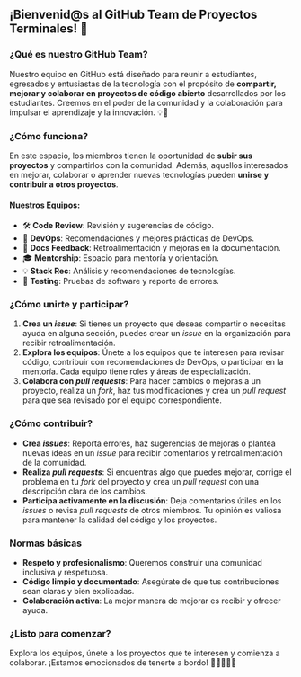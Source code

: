 ## ¡Bienvenid@s al GitHub Team de Proyectos Terminales! 🚀

### **¿Qué es nuestro GitHub Team?**  
Nuestro equipo en GitHub está diseñado para reunir a estudiantes, egresados y entusiastas de la tecnología con el propósito de **compartir, mejorar y colaborar en proyectos de código abierto** desarrollados por los estudiantes. Creemos en el poder de la comunidad y la colaboración para impulsar el aprendizaje y la innovación. 💡🤝

### **¿Cómo funciona?**  
En este espacio, los miembros tienen la oportunidad de **subir sus proyectos** y compartirlos con la comunidad. Además, aquellos interesados en mejorar, colaborar o aprender nuevas tecnologías pueden **unirse y contribuir a otros proyectos**.

#### **Nuestros Equipos**:
- 🛠️ **Code Review**: Revisión y sugerencias de código.
- 🔧 **DevOps**: Recomendaciones y mejores prácticas de DevOps.
- 📄 **Docs Feedback**: Retroalimentación y mejoras en la documentación.
- 🎓 **Mentorship**: Espacio para mentoría y orientación.
- 💡 **Stack Rec**: Análisis y recomendaciones de tecnologías.
- 🐞 **Testing**: Pruebas de software y reporte de errores.

### **¿Cómo unirte y participar?**  
1. **Crea un *issue***: Si tienes un proyecto que deseas compartir o necesitas ayuda en alguna sección, puedes crear un *issue* en la organización para recibir retroalimentación.
2. **Explora los equipos**: Únete a los equipos que te interesen para revisar código, contribuir con recomendaciones de DevOps, o participar en la mentoría. Cada equipo tiene roles y áreas de especialización.
3. **Colabora con *pull requests***: Para hacer cambios o mejoras a un proyecto, realiza un *fork*, haz tus modificaciones y crea un *pull request* para que sea revisado por el equipo correspondiente. 

### **¿Cómo contribuir?**  
- **Crea *issues***: Reporta errores, haz sugerencias de mejoras o plantea nuevas ideas en un *issue* para recibir comentarios y retroalimentación de la comunidad.
- **Realiza *pull requests***: Si encuentras algo que puedes mejorar, corrige el problema en tu *fork* del proyecto y crea un *pull request* con una descripción clara de los cambios. 
- **Participa activamente en la discusión**: Deja comentarios útiles en los *issues* o revisa *pull requests* de otros miembros. Tu opinión es valiosa para mantener la calidad del código y los proyectos.

### **Normas básicas**  
- **Respeto y profesionalismo**: Queremos construir una comunidad inclusiva y respetuosa.
- **Código limpio y documentado**: Asegúrate de que tus contribuciones sean claras y bien explicadas.
- **Colaboración activa**: La mejor manera de mejorar es recibir y ofrecer ayuda.

### **¿Listo para comenzar?**  
Explora los equipos, únete a los proyectos que te interesen y comienza a colaborar. ¡Estamos emocionados de tenerte a bordo! 🎉👩‍💻👨‍💻
